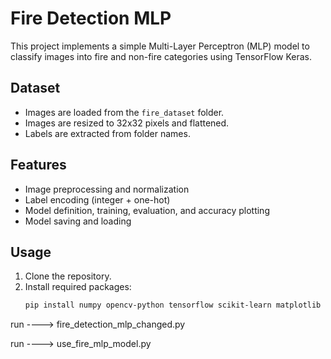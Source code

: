 # Fire Detection MLP

This project implements a simple Multi-Layer Perceptron (MLP) model to classify images into fire and non-fire categories using TensorFlow Keras.

## Dataset

- Images are loaded from the `fire_dataset` folder.
- Images are resized to 32x32 pixels and flattened.
- Labels are extracted from folder names.

## Features

- Image preprocessing and normalization
- Label encoding (integer + one-hot)
- Model definition, training, evaluation, and accuracy plotting
- Model saving and loading

## Usage

1. Clone the repository.
2. Install required packages:
   ```bash
   pip install numpy opencv-python tensorflow scikit-learn matplotlib

run ----> fire_detection_mlp_changed.py

run ----> use_fire_mlp_model.py